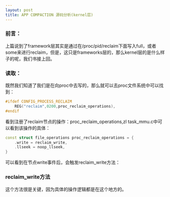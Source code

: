```yaml
---
layout: post
title: APP COMPACTION 源码分析(kernel层)
---
```

### 前言：
上篇说到了framework层其实是通过在/proc/pid/reclaim下面写入full，或者some来进行reclaim，但是，这只是frameworks层的，那么kernel层的是什么样子的呢，我们书接上回。

### 读取：
既然我们知道了我们是在向proc中去写的，那么就可以去proc文件系统中可以找到：
```cpp
#ifdef CONFIG_PROCESS_RECLAIM
    REG("reclaim",0200,proc_reclaim_operations),
#endif
```
看到注册了reclaim节点的操作：proc_reclaim_operations,zl task_mmu.c中可以看到该操作的具体：
```cpp
const struct file_operations proc_reclaim_operations = {
    .write = reclaim_write,
    .llseek = noop_llseek,
}
```
可以看到在节点write事件后，会触发reclaim_write方法：
### reclaim_write方法
这个方法很是关键，因为具体的操作逻辑都是在这个地方的。
```CPP

```
